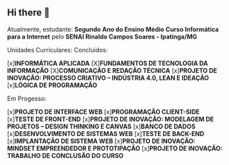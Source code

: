 ## Hi there 👋

Atualmente, estudante:
**Segundo Ano do Ensino Médio**
**Curso Informática para a Internet** pelo **SENAI Rinaldo Campos Soares - Ipatinga/MG**

Unidades Curriculares:
Concluidos:

[x]**INFORMÁTICA APLICADA**
[X]**FUNDAMENTOS DE TECNOLOGIA DA INFORMAÇÃO**
[X]**COMUNICAÇÃO E REDAÇÃO TÉCNICA**
[x]**PROJETO DE INOVAÇÃO: PROCESSO CRIATIVO – INDÚSTRIA 4.0, LEAN E IDEAÇÃO**
[x]**LÓGICA DE PROGRAMAÇÃO**

Em Progesso:

[x]**PROJETO DE INTERFACE WEB**
[x]**PROGRAMAÇÃO CLIENT-SIDE**
[x]**TESTE DE FRONT-END**
[x]**PROJETO DE INOVAÇÃO: MODELAGEM DE PROJETOS – DESIGN THINKING E CANVAS**
[x]**BANCO DE DADOS**
[x]**DESENVOLVIMENTO DE SISTEMAS WEB**
[x]**TESTE DE BACK-END**
[x]**IMPLANTAÇÃO DE SISTEMA WEB**
[x]**PROJETO DE INOVAÇÃO: MINDSET EMPREENDEDOR E PROTOTIPAÇÃO**
[x]**PROJETO DE INOVAÇÃO: TRABALHO DE CONCLUSÃO DO CURSO**
